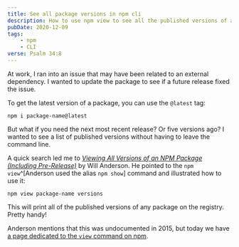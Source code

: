 ```yaml
---
title: See all package versions in npm cli
description: How to use npm view to see all the published versions of a package on the registry.
pubDate: 2020-12-09
tags:
    - npm
    - CLI
verse: Psalm 34:8
---
```


At work, I ran into an issue that may have been related to an external dependency. I wanted to update the package to see if a future release fixed the issue.

To get the latest version of a package, you can use the `@latest` tag:

```shell
npm i package-name@latest
```

But what if you need the next most recent release? Or five versions ago? I wanted to see a list of published versions without having to leave the command line.

A quick search led me to [_Viewing All Versions of an NPM Package (Including Pre-Release)_](https://willi.am/blog/2015/07/17/viewing-all-versions-of-an-npm-package-including-pre-release/) by Will Anderson. He pointed to the `npm view`^[Anderson used the alias `npm show`] command and illustrated how to use it:

```shell
npm view package-name versions
```

This will print all of the published versions of any package on the registry. Pretty handy!

Anderson mentions that this was undocumented in 2015, but today we have [a page dedicated to the `view` command on npm](https://docs.npmjs.com/cli/v6/commands/npm-view).